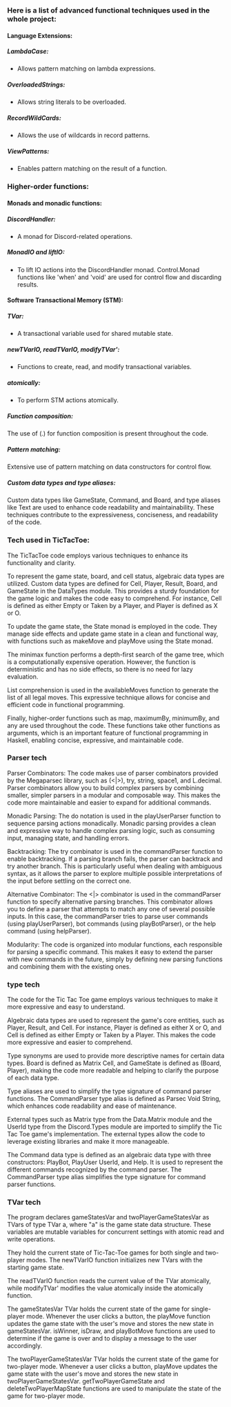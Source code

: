 ### Here is a list of advanced functional techniques used in the whole project:

#### Language Extensions:
##### LambdaCase: 
- Allows pattern matching on lambda expressions.
##### OverloadedStrings: 
- Allows string literals to be overloaded.
##### RecordWildCards: 
- Allows the use of wildcards in record patterns.
##### ViewPatterns: 
- Enables pattern matching on the result of a function.

### Higher-order functions:

#### Monads and monadic functions:
##### DiscordHandler: 
- A monad for Discord-related operations.
##### MonadIO and liftIO: 
- To lift IO actions into the DiscordHandler monad.
Control.Monad functions like 'when' and 'void' are used for control flow and discarding results.

#### Software Transactional Memory (STM):
##### TVar: 
- A transactional variable used for shared mutable state.
##### newTVarIO, readTVarIO, modifyTVar': 
- Functions to create, read, and modify transactional variables.
##### atomically: 
- To perform STM actions atomically.

##### Function composition:
The use of (.) for function composition is present throughout the code.

##### Pattern matching:
Extensive use of pattern matching on data constructors for control flow.

##### Custom data types and type aliases:
Custom data types like GameState, Command, and Board, and type aliases like Text are used to enhance code readability and maintainability.
These techniques contribute to the expressiveness, conciseness, and readability of the code.




### Tech used in TicTacToe:

The TicTacToe code employs various techniques to enhance its functionality and clarity.

To represent the game state, board, and cell status, algebraic data types are utilized. Custom data types are defined for Cell, Player, Result, Board, and GameState in the DataTypes module. This provides a sturdy foundation for the game logic and makes the code easy to comprehend. For instance, Cell is defined as either Empty or Taken by a Player, and Player is defined as X or O.

To update the game state, the State monad is employed in the code. They manage side effects and update game state in a clean and functional way, with functions such as makeMove and playMove using the State monad.

The minimax function performs a depth-first search of the game tree, which is a computationally expensive operation. However, the function is deterministic and has no side effects, so there is no need for lazy evaluation.

List comprehension is used in the availableMoves function to generate the list of all legal moves. This expressive technique allows for concise and efficient code in functional programming.

Finally, higher-order functions such as map, maximumBy, minimumBy, and any are used throughout the code. These functions take other functions as arguments, which is an important feature of functional programming in Haskell, enabling concise, expressive, and maintainable code.


### Parser tech

Parser Combinators: The code makes use of parser combinators provided by the Megaparsec library, such as (<|>), try, string, space1, and L.decimal. Parser combinators allow you to build complex parsers by combining smaller, simpler parsers in a modular and composable way. This makes the code more maintainable and easier to expand for additional commands.

Monadic Parsing: The do notation is used in the playUserParser function to sequence parsing actions monadically. Monadic parsing provides a clean and expressive way to handle complex parsing logic, such as consuming input, managing state, and handling errors.

Backtracking: The try combinator is used in the commandParser function to enable backtracking. If a parsing branch fails, the parser can backtrack and try another branch. This is particularly useful when dealing with ambiguous syntax, as it allows the parser to explore multiple possible interpretations of the input before settling on the correct one.

Alternative Combinator: The <|> combinator is used in the commandParser function to specify alternative parsing branches. This combinator allows you to define a parser that attempts to match any one of several possible inputs. In this case, the commandParser tries to parse user commands (using playUserParser), bot commands (using playBotParser), or the help command (using helpParser).

Modularity: The code is organized into modular functions, each responsible for parsing a specific command. This makes it easy to extend the parser with new commands in the future, simply by defining new parsing functions and combining them with the existing ones.


### type tech

The code for the Tic Tac Toe game employs various techniques to make it more expressive and easy to understand.

Algebraic data types are used to represent the game's core entities, such as Player, Result, and Cell. For instance, Player is defined as either X or O, and Cell is defined as either Empty or Taken by a Player. This makes the code more expressive and easier to comprehend.

Type synonyms are used to provide more descriptive names for certain data types. Board is defined as Matrix Cell, and GameState is defined as (Board, Player), making the code more readable and helping to clarify the purpose of each data type.

Type aliases are used to simplify the type signature of command parser functions. The CommandParser type alias is defined as Parsec Void String, which enhances code readability and ease of maintenance.

External types such as Matrix type from the Data.Matrix module and the UserId type from the Discord.Types module are imported to simplify the Tic Tac Toe game's implementation. The external types allow the code to leverage existing libraries and make it more manageable.

The Command data type is defined as an algebraic data type with three constructors: PlayBot, PlayUser UserId, and Help. It is used to represent the different commands recognized by the command parser. The CommandParser type alias simplifies the type signature for command parser functions.

### TVar tech
The program declares gameStatesVar and twoPlayerGameStatesVar as TVars of type TVar a, where "a" is the game state data structure. These variables are mutable variables for concurrent settings with atomic read and write operations.

They hold the current state of Tic-Tac-Toe games for both single and two-player modes. The newTVarIO function initializes new TVars with the starting game state.

The readTVarIO function reads the current value of the TVar atomically, while modifyTVar' modifies the value atomically inside the atomically function.

The gameStatesVar TVar holds the current state of the game for single-player mode. Whenever the user clicks a button, the playMove function updates the game state with the user's move and stores the new state in gameStatesVar. isWinner, isDraw, and playBotMove functions are used to determine if the game is over and to display a message to the user accordingly.

The twoPlayerGameStatesVar TVar holds the current state of the game for two-player mode. Whenever a user clicks a button, playMove updates the game state with the user's move and stores the new state in twoPlayerGameStatesVar. getTwoPlayerGameState and deleteTwoPlayerMapState functions are used to manipulate the state of the game for two-player mode.